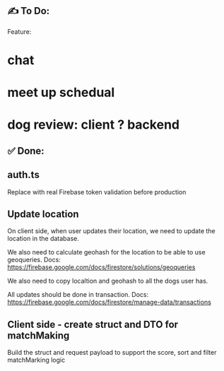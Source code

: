 ## ✍️ To Do:
Feature:
# chat
# meet up schedual 
# dog review: client ? backend



## ✅ Done:
## auth.ts
Replace with real Firebase token validation before production

## Update location
On client side, when user updates their location, we need to update the location in the database.

We also need to calculate geohash for the location to be able to use geoqueries. 
Docs: https://firebase.google.com/docs/firestore/solutions/geoqueries

We also need to copy localtion and geohash to all the dogs user has.

All updates should be done in transaction. Docs: https://firebase.google.com/docs/firestore/manage-data/transactions

## Client side - create struct and DTO for matchMaking
Build the struct and request payload to support the score, sort and filter matchMarking logic